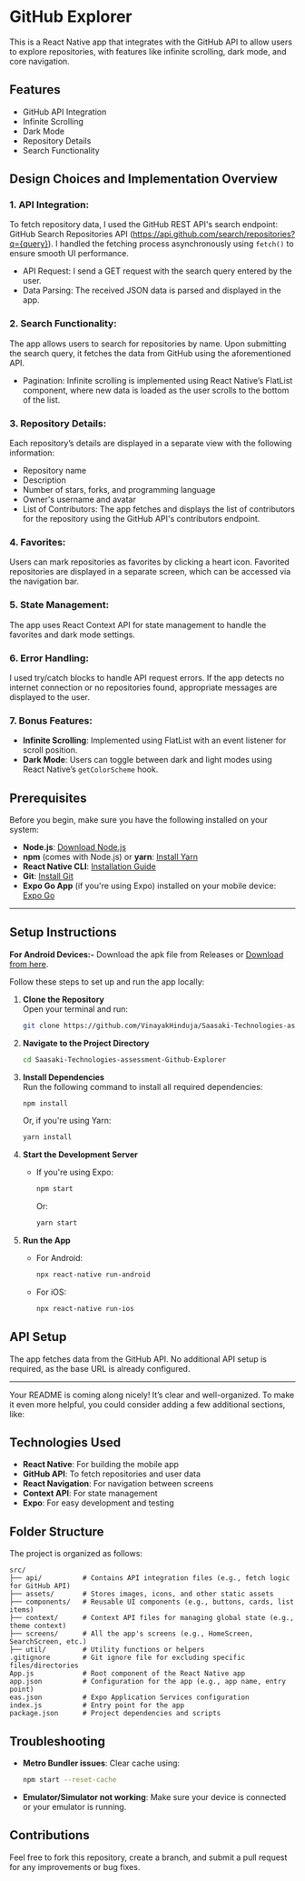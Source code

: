 # GitHub Explorer

This is a React Native app that integrates with the GitHub API to allow users to explore repositories, with features like infinite scrolling, dark mode, and core navigation.

## Features

-   GitHub API Integration
-   Infinite Scrolling
-   Dark Mode
-   Repository Details
-   Search Functionality

## Design Choices and Implementation Overview

### 1. API Integration:
To fetch repository data, I used the GitHub REST API's search endpoint:
GitHub Search Repositories API (https://api.github.com/search/repositories?q={query}).
I handled the fetching process asynchronously using `fetch()` to ensure smooth UI performance.

- API Request: I send a GET request with the search query entered by the user.
- Data Parsing: The received JSON data is parsed and displayed in the app.

### 2. Search Functionality:
The app allows users to search for repositories by name. Upon submitting the search query, it fetches the data from GitHub using the aforementioned API.

- Pagination: Infinite scrolling is implemented using React Native’s FlatList component, where new data is loaded as the user scrolls to the bottom of the list.


### 3. Repository Details:
Each repository’s details are displayed in a separate view with the following information:
- Repository name
- Description
- Number of stars, forks, and programming language
- Owner's username and avatar
- List of Contributors: The app fetches and displays the list of contributors for the repository using the GitHub API's contributors endpoint.



### 4. Favorites:
Users can mark repositories as favorites by clicking a heart icon. Favorited repositories are displayed in a separate screen, which can be accessed via the navigation bar.

### 5. State Management:
The app uses React Context API for state management to handle the favorites and dark mode settings.

### 6. Error Handling:
I used try/catch blocks to handle API request errors. If the app detects no internet connection or no repositories found, appropriate messages are displayed to the user.

### 7. Bonus Features:
- **Infinite Scrolling**: Implemented using FlatList with an event listener for scroll position.
- **Dark Mode**: Users can toggle between dark and light modes using React Native’s `getColorScheme` hook.


## Prerequisites

Before you begin, make sure you have the following installed on your system:

-   **Node.js**: [Download Node.js](https://nodejs.org/)
-   **npm** (comes with Node.js) or **yarn**: [Install Yarn](https://yarnpkg.com/)
-   **React Native CLI**: [Installation Guide](https://reactnative.dev/docs/environment-setup)
-   **Git**: [Install Git](https://git-scm.com/)
-   **Expo Go App** (if you're using Expo) installed on your mobile device: [Expo Go](https://expo.dev/client)

----------

## Setup Instructions

**For Android Devices:-** Download the apk file from Releases or [Download from here](https://github.com/VinayakHinduja/Saasaki-Technologies-assessment-Github-Explorer/releases/download/Release/Github.Explorer.apk).

Follow these steps to set up and run the app locally:

1.  **Clone the Repository**  
    Open your terminal and run:
    
    ```bash
    git clone https://github.com/VinayakHinduja/Saasaki-Technologies-assessment-Github-Explorer.git
    ```
    
2.  **Navigate to the Project Directory**
    
    ```bash
    cd Saasaki-Technologies-assessment-Github-Explorer
    ```
    
3.  **Install Dependencies**  
    Run the following command to install all required dependencies:
    
    ```bash
    npm install
    ```
    
    Or, if you're using Yarn:
    
    ```bash
    yarn install
    ```
    
4.  **Start the Development Server**
    
    -   If you're using Expo:
        
        ```bash
        npm start
        ```
        
        Or:
        
        ```bash
        yarn start
        ```
        
5.  **Run the App**
    
    -   For Android:
        
        ```bash
        npx react-native run-android
        ```
        
    -   For iOS:
        
        ```bash
        npx react-native run-ios
        ```        

## API Setup

The app fetches data from the GitHub API. No additional API setup is required, as the base URL is already configured.

----------
Your README is coming along nicely! It’s clear and well-organized. To make it even more helpful, you could consider adding a few additional sections, like:

## Technologies Used

- **React Native**: For building the mobile app
- **GitHub API**: To fetch repositories and user data
- **React Navigation**: For navigation between screens
- **Context API**: For state management
- **Expo**: For easy development and testing


## Folder Structure

The project is organized as follows:

```
src/
├── api/          # Contains API integration files (e.g., fetch logic for GitHub API)
├── assets/       # Stores images, icons, and other static assets
├── components/   # Reusable UI components (e.g., buttons, cards, list items)
├── context/      # Context API files for managing global state (e.g., theme context)
├── screens/      # All the app's screens (e.g., HomeScreen, SearchScreen, etc.)
├── util/         # Utility functions or helpers
.gitignore        # Git ignore file for excluding specific files/directories
App.js            # Root component of the React Native app
app.json          # Configuration for the app (e.g., app name, entry point)
eas.json          # Expo Application Services configuration
index.js          # Entry point for the app
package.json      # Project dependencies and scripts

```

## Troubleshooting

-   **Metro Bundler issues**: Clear cache using:
    
    ```bash
    npm start --reset-cache
    ```
    
-   **Emulator/Simulator not working**: Make sure your device is connected or your emulator is running.


## Contributions

Feel free to fork this repository, create a branch, and submit a pull request for any improvements or bug fixes.
